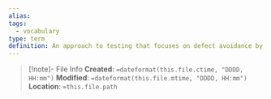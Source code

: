 ```yaml
---
alias: 
tags:
  - vocabulary
type: term
definition: An approach to testing that focuses on defect avoidance by collaborating among stakeholders.
---
```

> [!note]- File Info
> **Created**:  `=dateformat(this.file.ctime, "DDDD, HH:mm")`
> **Modified**: `=dateformat(this.file.mtime, "DDDD, HH:mm")` 
> **Location**: `=this.file.path`